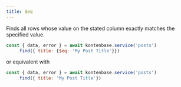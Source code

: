 ```yaml
---
title: $eq
---
```


Finds all rows whose value on the stated column exactly matches the specified value.

```javascript
const { data, error } = await kontenbase.service('posts')
    .find({ title: {$eq: 'My Post Title'}})
```

or equivalent with

```javascript
const { data, error } = await kontenbase.service('posts')
    .find({ title: 'My Post Title'})
```